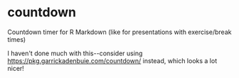 # countdown
Countdown timer for R Markdown (like for presentations with exercise/break times)

I haven't done much with this--consider using https://pkg.garrickadenbuie.com/countdown/ instead, which looks a lot nicer!
